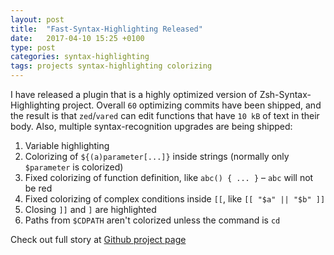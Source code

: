 ```yaml
---
layout: post
title:  "Fast-Syntax-Highlighting Released"
date:   2017-04-10 15:25 +0100
type: post
categories: syntax-highlighting
tags: projects syntax-highlighting colorizing
---
```


I have released a plugin that is a highly optimized version of Zsh-Syntax-Highlighting project. Overall
`60` optimizing commits have been shipped, and the result is that `zed`/`vared` can edit functions
that have `10 kB` of text in their body. Also, multiple syntax-recognition upgrades are being
shipped:

1. Variable highlighting
1. Colorizing of `${(a)parameter[...]}` inside strings (normally only `$parameter` is colorized)
1. Fixed colorizing of function definition, like `abc() { ... }` – `abc` will not be red
1. Fixed colorizing of complex conditions inside `[[`, like `[[ "$a" || "$b" ]]`
1. Closing `]]` and `]` are highlighted
1. Paths from `$CDPATH` aren't colorized unless the command is `cd`

Check out full story at [Github project page](https://github.com/zdharma/fast-syntax-highlighting)
